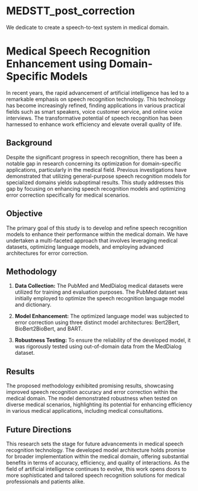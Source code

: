 # MEDSTT_post_correction
We dedicate to create a speech-to-text system in medical domain.


# Medical Speech Recognition Enhancement using Domain-Specific Models

In recent years, the rapid advancement of artificial intelligence has led to a remarkable emphasis on speech recognition technology. This technology has become increasingly refined, finding applications in various practical fields such as smart speakers, voice customer service, and online voice interviews. The transformative potential of speech recognition has been harnessed to enhance work efficiency and elevate overall quality of life.

## Background

Despite the significant progress in speech recognition, there has been a notable gap in research concerning its optimization for domain-specific applications, particularly in the medical field. Previous investigations have demonstrated that utilizing general-purpose speech recognition models for specialized domains yields suboptimal results. This study addresses this gap by focusing on enhancing speech recognition models and optimizing error correction specifically for medical scenarios.

## Objective

The primary goal of this study is to develop and refine speech recognition models to enhance their performance within the medical domain. We have undertaken a multi-faceted approach that involves leveraging medical datasets, optimizing language models, and employing advanced architectures for error correction.

## Methodology

1. **Data Collection:** The PubMed and MedDialog medical datasets were utilized for training and evaluation purposes. The PubMed dataset was initially employed to optimize the speech recognition language model and dictionary.

2. **Model Enhancement:** The optimized language model was subjected to error correction using three distinct model architectures: Bert2Bert, BioBert2BioBert, and BART.

3. **Robustness Testing:** To ensure the reliability of the developed model, it was rigorously tested using out-of-domain data from the MedDialog dataset.

## Results

The proposed methodology exhibited promising results, showcasing improved speech recognition accuracy and error correction within the medical domain. The model demonstrated robustness when tested on diverse medical scenarios, highlighting its potential for enhancing efficiency in various medical applications, including medical consultations.

## Future Directions

This research sets the stage for future advancements in medical speech recognition technology. The developed model architecture holds promise for broader implementation within the medical domain, offering substantial benefits in terms of accuracy, efficiency, and quality of interactions. As the field of artificial intelligence continues to evolve, this work opens doors to more sophisticated and tailored speech recognition solutions for medical professionals and patients alike.
